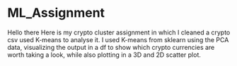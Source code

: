 # ML_Assignment

Hello there
Here is my crypto cluster assignment in which I cleaned a crypto csv used K-means to analyse it. I used K-means from sklearn using the PCA data, visualizing the output in a df to show which crypto currencies are worth taking a look, while also plotting in a 3D and 2D scatter plot.
